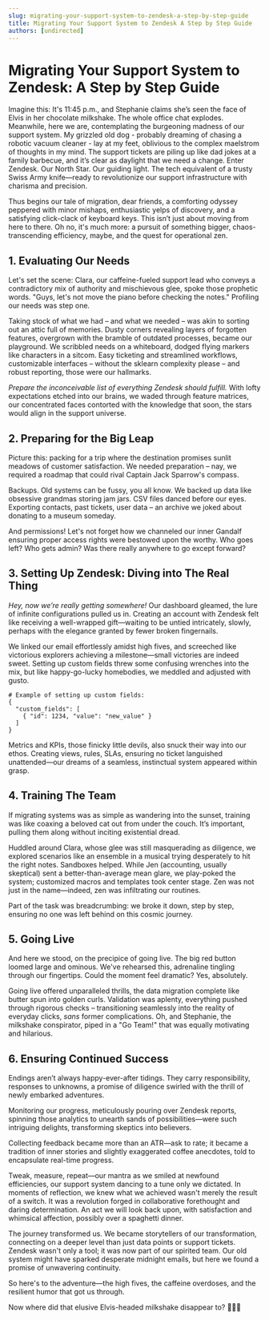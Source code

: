 ```yaml
---
slug: migrating-your-support-system-to-zendesk-a-step-by-step-guide
title: Migrating Your Support System to Zendesk A Step by Step Guide
authors: [undirected]
---
```



# Migrating Your Support System to Zendesk: A Step by Step Guide

Imagine this: It's 11:45 p.m., and Stephanie claims she’s seen the face of Elvis in her chocolate milkshake. The whole office chat explodes. Meanwhile, here we are, contemplating the burgeoning madness of our support system. My grizzled old dog - probably dreaming of chasing a robotic vacuum cleaner - lay at my feet, oblivious to the complex maelstrom of thoughts in my mind. The support tickets are piling up like dad jokes at a family barbecue, and it’s clear as daylight that we need a change. Enter Zendesk. Our North Star. Our guiding light. The tech equivalent of a trusty Swiss Army knife—ready to revolutionize our support infrastructure with charisma and precision.  

Thus begins our tale of migration, dear friends, a comforting odyssey peppered with minor mishaps, enthusiastic yelps of discovery, and a satisfying click-clack of keyboard keys. This isn’t just about moving from here to there. Oh no, it's much more: a pursuit of something bigger, chaos-transcending efficiency, maybe, and the quest for operational zen.

## 1. Evaluating Our Needs

Let's set the scene: Clara, our caffeine-fueled support lead who conveys a contradictory mix of authority and mischievous glee, spoke those prophetic words. "Guys, let's not move the piano before checking the notes." Profiling our needs was step one.  

Taking stock of what we had – and what we needed – was akin to sorting out an attic full of memories. Dusty corners revealing layers of forgotten features, overgrown with the bramble of outdated processes, became our playground. We scribbled needs on a whiteboard, dodged flying markers like characters in a sitcom. Easy ticketing and streamlined workflows, customizable interfaces – without the sklearn complexity please – and robust reporting, those were our hallmarks.  

_Prepare the inconceivable list of everything Zendesk should fulfill._ With lofty expectations etched into our brains, we waded through feature matrices, our concentrated faces contorted with the knowledge that soon, the stars would align in the support universe.

## 2. Preparing for the Big Leap

Picture this: packing for a trip where the destination promises sunlit meadows of customer satisfaction. We needed preparation – nay, we required a roadmap that could rival Captain Jack Sparrow's compass.

Backups. Old systems can be fussy, you all know. We backed up data like obsessive grandmas storing jam jars. CSV files danced before our eyes. Exporting contacts, past tickets, user data – an archive we joked about donating to a museum someday.  

And permissions! Let's not forget how we channeled our inner Gandalf ensuring proper access rights were bestowed upon the worthy. Who goes left? Who gets admin? Was there really anywhere to go except forward?

## 3. Setting Up Zendesk: Diving into The Real Thing

_Hey, now we’re really getting somewhere!_ Our dashboard gleamed, the lure of infinite configurations pulled us in. Creating an account with Zendesk felt like receiving a well-wrapped gift—waiting to be untied intricately, slowly, perhaps with the elegance granted by fewer broken fingernails.  

We linked our email effortlessly amidst high fives, and screeched like victorious explorers achieving a milestone—small victories are indeed sweet. Setting up custom fields threw some confusing wrenches into the mix, but like happy-go-lucky homebodies, we meddled and adjusted with gusto.

```
# Example of setting up custom fields:
{
  "custom_fields": [
    { "id": 1234, "value": "new_value" }
  ]
}
```

Metrics and KPIs, those finicky little devils, also snuck their way into our ethos. Creating views, rules, SLAs, ensuring no ticket languished unattended—our dreams of a seamless, instinctual system appeared within grasp.

## 4. Training The Team

If migrating systems was as simple as wandering into the sunset, training was like coaxing a beloved cat out from under the couch. It’s important, pulling them along without inciting existential dread.

Huddled around Clara, whose glee was still masquerading as diligence, we explored scenarios like an ensemble in a musical trying desperately to hit the right notes. Sandboxes helped. While Jen (accounting, usually skeptical) sent a better-than-average mean glare, we play-poked the system; customized macros and templates took center stage. Zen was not just in the name—indeed, zen was infiltrating our routines.  

Part of the task was breadcrumbing: we broke it down, step by step, ensuring no one was left behind on this cosmic journey.

## 5. Going Live

And here we stood, on the precipice of going live. The big red button loomed large and ominous. We've rehearsed this, adrenaline tingling through our fingertips. Could the moment feel dramatic? Yes, absolutely.

Going live offered unparalleled thrills, the data migration complete like butter spun into golden curls. Validation was aplenty, everything pushed through rigorous checks – transitioning seamlessly into the reality of everyday clicks, _sans_ former complications. Oh, and Stephanie, the milkshake conspirator, piped in a "Go Team!" that was equally motivating and hilarious.

## 6. Ensuring Continued Success

Endings aren’t always happy-ever-after tidings. They carry responsibility, responses to unknowns, a promise of diligence swirled with the thrill of newly embarked adventures.

Monitoring our progress, meticulously pouring over Zendesk reports, spinning those analytics to unearth sands of possibilities—were such intriguing delights, transforming skeptics into believers.   

Collecting feedback became more than an ATR—ask to rate; it became a tradition of inner stories and slightly exaggerated coffee anecdotes, told to encapsulate real-time progress. 

Tweak, measure, repeat—our mantra as we smiled at newfound efficiencies, our support system dancing to a tune only we dictated. In moments of reflection, we knew what we achieved wasn't merely the result of a switch. It was a revolution forged in collaborative forethought and daring determination. An act we will look back upon, with satisfaction and whimsical affection, possibly over a spaghetti dinner.

The journey transformed us. We became storytellers of our transformation, connecting on a deeper level than just data points or support tickets. Zendesk wasn't only a tool; it was now part of our spirited team. Our old system might have sparked desperate midnight emails, but here we found a promise of unwavering continuity.  

So here's to the adventure—the high fives, the caffeine overdoses, and the resilient humor that got us through.

Now where did that elusive Elvis-headed milkshake disappear to? 🍦👨‍🎤